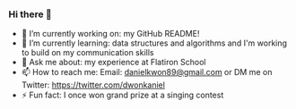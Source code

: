 ### Hi there 👋

- 🔭 I’m currently working on: my GitHub README!
- 🌱 I’m currently learning: data structures and algorithms and I'm working to build on my communication skills
- 💬 Ask me about: my experience at Flatiron School
- 📫 How to reach me: Email: danielkwon89@gmail.com or DM me on Twitter: https://twitter.com/dwonkaniel
- ⚡ Fun fact: I once won grand prize at a singing contest